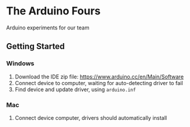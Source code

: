 # The Arduino Fours

Arduino experiments for our team

## Getting Started

### Windows

1. Download the IDE zip file: https://www.arduino.cc/en/Main/Software
2. Connect device to computer, waiting for auto-detecting driver to fail
3. Find device and update driver, using `arduino.inf`

### Mac

1. Connect device computer, drivers should automatically install
